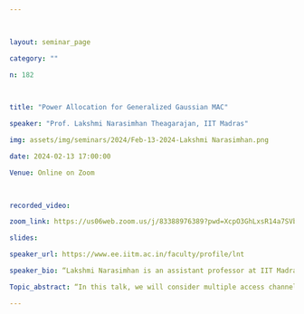 ```yaml
--- 

  

layout: seminar_page 

category: "" 

n: 182 

  

title: "Power Allocation for Generalized Gaussian MAC" 

speaker: "Prof. Lakshmi Narasimhan Theagarajan, IIT Madras"  

img: assets/img/seminars/2024/Feb-13-2024-Lakshmi Narasimhan.png 

date: 2024-02-13 17:00:00  

Venue: Online on Zoom 

  

recorded_video:  

zoom_link: https://us06web.zoom.us/j/83388976389?pwd=XcpO3GhLxsR14a7SVbPx33HQQa1jbt.1 

slides:  

speaker_url: https://www.ee.iitm.ac.in/faculty/profile/lnt 

speaker_bio: “Lakshmi Narasimhan is an assistant professor at IIT Madras, and previously at IIT Palakkad. He obtained his PhD from IISc in 2016. He was a postdoctoral fellow at Syracuse University and Fulbright scholar at MIT. His research areas include statistical signal processing and physical layer design for high-dimensional wireless communications.” 

Topic_abstract: “In this talk, we will consider multiple access channels (MAC) with generalized gaussian noise, and peak and average transmit power constraints. For this system, we shall discuss asymptotically optimal and finite-user optimal power allocation strategies that maximize the sum-rate. It will be shown that the greedy power allocation policy can be optimal even for the finite-user scenario. Finally, we shall look at optical wireless MACs that have additional transmit signal constraints and discuss optimal power allocation strategies for those channels.”  

--- 
```

